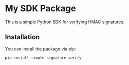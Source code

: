 # My SDK Package

This is a simple Python SDK for verifying HMAC signatures.

## Installation

You can install the package via pip:
```
pip install simple-signature-verify